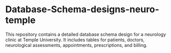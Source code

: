 # Database-Schema-designs-neuro-temple
This repository contains a detailed database schema design for a neurology clinic at Temple University. It includes tables for patients, doctors, neurological assessments, appointments, prescriptions, and billing.
